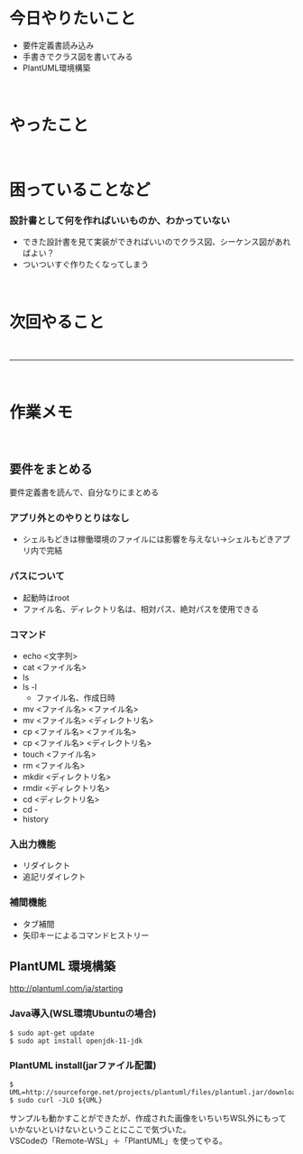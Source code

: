 # 今日やりたいこと
- 要件定義書読み込み
- 手書きでクラス図を書いてみる
- PlantUML環境構築

<br>

# やったこと

<br>

# 困っていることなど
### 設計書として何を作ればいいものか、わかっていない
- できた設計書を見て実装ができればいいのでクラス図、シーケンス図があればよい？
- ついついすぐ作りたくなってしまう

<br>

# 次回やること

<br>

***

<br>

# 作業メモ

<br>

## 要件をまとめる
要件定義書を読んで、自分なりにまとめる

### アプリ外とのやりとりはなし
- シェルもどきは稼働環境のファイルには影響を与えない→シェルもどきアプリ内で完結

### パスについて
- 起動時はroot
- ファイル名、ディレクトリ名は、相対パス、絶対パスを使用できる

### コマンド
- echo <文字列>
- cat <ファイル名>
- ls
- ls -l
    - ファイル名、作成日時
- mv <ファイル名> <ファイル名>
- mv <ファイル名> <ディレクトリ名>
- cp <ファイル名> <ファイル名>
- cp <ファイル名> <ディレクトリ名>
- touch <ファイル名>
- rm <ファイル名>
- mkdir <ディレクトリ名>
- rmdir <ディレクトリ名>
- cd <ディレクトリ名>
- cd -
- history

### 入出力機能
- リダイレクト
- 追記リダイレクト

### 補間機能
- タブ補間
- 矢印キーによるコマンドヒストリー

## PlantUML 環境構築
http://plantuml.com/ja/starting

### Java導入(WSL環境Ubuntuの場合)
```
$ sudo apt-get update
$ sudo apt install openjdk-11-jdk
```

### PlantUML install(jarファイル配置)
```
$ UML=http://sourceforge.net/projects/plantuml/files/plantuml.jar/download
$ sudo curl -JLO ${UML}
```
サンプルも動かすことができたが、作成された画像をいちいちWSL外にもっていかないといけないということにここで気づいた。  
VSCodeの「Remote-WSL」＋「PlantUML」を使ってやる。

